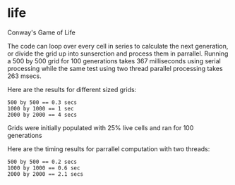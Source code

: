 # life
Conway's Game of Life

The code can loop over every cell in series to calculate the next generation, or divide the grid up into sunserction and process them in parrallel.  Running a 500 by 500 grid for 100 generations takes 367 milliseconds using serial processing while the same test using two thread parallel processing takes 263 msecs.

Here are the results for different sized grids:
```
500 by 500 == 0.3 secs
1000 by 1000 == 1 sec
2000 by 2000 == 4 secs
```

Grids were initially populated with 25% live cells and ran for 100 generations

Here are the timing results for parrallel computation with two threads:

```
500 by 500 == 0.2 secs
1000 by 1000 == 0.6 sec
2000 by 2000 == 2.1 secs
```
